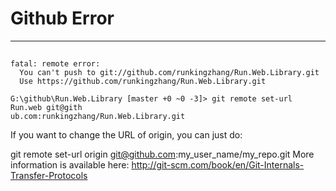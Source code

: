 # Github Error
---
##
```
fatal: remote error:
  You can't push to git://github.com/runkingzhang/Run.Web.Library.git
  Use https://github.com/runkingzhang/Run.Web.Library.git
```

```
G:\github\Run.Web.Library [master +0 ~0 -3]> git remote set-url Run.web git@gith
ub.com:runkingzhang/Run.Web.Library.git
```
If you want to change the URL of origin, you can just do:

git remote set-url origin git@github.com:my_user_name/my_repo.git
More information is available here: http://git-scm.com/book/en/Git-Internals-Transfer-Protocols

